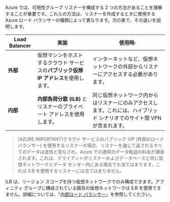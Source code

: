 Azure では、可用性グループ リスナーを構成する 2 つの方法があることを理解することが重要です。これらの方法は、リスナーを作成するときに使用する Azure ロード バランサーの種類によって異なります。次の表で、その違いを説明します。

| Load Balancer | 実装 | 使用時: |
| ------------- | -------------- | ----------- |
| **外部** | 仮想マシンをホストするクラウド サービスの**パブリック仮想 IP アドレス**を使用します。 | インターネットなど、仮想ネットワークの外部からリスナーにアクセスする必要があります。 |
| **内部** | **内部負荷分散 (ILB)** とリスナーのプライベート アドレスを使用します。 | 同じ仮想ネットワーク内からはリスナーにのみアクセスします。これには、ハイブリッド シナリオでのサイト間 VPN が含まれます。 |

>[AZURE.IMPORTANT]クラウド サービスのパブリック VIP (外部のロード バランサー) を使用するリスナーの場合、リスナーを通じて返されるすべてのデータは送信と見なされ、Azure での通常のデータ転送の料金が課金されます。これは、クライアントがリスナーおよびデータベースと同じ仮想ネットワークとデータ センター内にある場合でも当てはまります。これは ILB を使用するリスナーには当てはまりません。

ILB は、リージョン スコープを持つ仮想ネットワークでのみ構成できます。アフィニティ グループに構成されている既存の仮想ネットワークは ILB を使用できません。詳細については、「[内部ロード バランサー](../articles/load-balancer/load-balancer-internal-overview.md)」を参照してください。

<!---HONumber=August15_HO7-->